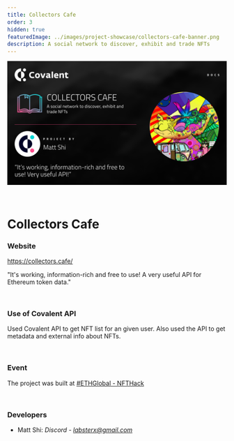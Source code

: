 ```yaml
---
title: Collectors Cafe
order: 3
hidden: true
featuredImage: ../images/project-showcase/collectors-cafe-banner.png
description: A social network to discover, exhibit and trade NFTs
---
```


![Collectors Cafe Banner](../images/project-showcase/collectors-cafe-banner.png)

&nbsp;
# Collectors Cafe

### Website
https://collectors.cafe/

<Aside>

"It's working, information-rich and free to use! A very useful API for Ethereum token data."

</Aside>

&nbsp;
### Use of Covalent API
Used Covalent API to get NFT list for an given user. Also used the API to get metadata and external info about NFTs. 

&nbsp;
### Event
The project was built at [#ETHGlobal - NFTHack](https://www.covalenthq.com/blog/nfthack-winners-announcement/)

&nbsp;
### Developers

- Matt Shi: *Discord - labsterx@gmail.com*


